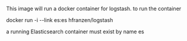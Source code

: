 This image will run a docker container for logstash.
to run the container  

docker run -i --link es:es hfranzen/logstash

a running Elasticsearch container must exist by name es
